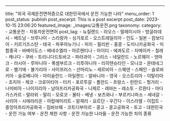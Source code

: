 ---
title: "외국 국제운전면허증으로 대한민국에서 운전 가능한 나라"
menu_order: 1
post_status: publish
post_excerpt: This is a post excerpt
post_date: 2023-10-15 23:06:20
featured_image: _images/교통운전.png
taxonomy:
    category:
        - 교통운전
        - 자동차운전면허
    post_tag:
        -  뉴질랜드
        -  라오스
        -  말레이시아
        -  방글라데시
        -  베트남
        -  브루나이
        -  스리랑카
        -  싱가포르
        -  오스트레일리아
        -  인도
        -  일본
        -  캄보디아
        -  키르기즈스탄
        -  태국
        -  파푸아뉴기니
        -  피지
        -  필리핀
        -  홍콩
        -  도미니카공화국
        -  미합중국
        -  바베이도스
        -  베네수엘라
        -  아르헨티나
        -  아이티
        -  에콰도르
        -  자메이카
        -  칠레
        -  캐나다
        -  쿠바
        -  트리니다드토바고
        -  파라과이
        -  그리스
        -  네덜란드
        -  노르웨이
        -  덴마크
        -  러시아
        -  루마니아
        -  룩셈부르크
        -  리투아니아
        -  리히텐슈타인
        -  모나코
        -  몬테네그로
        -  벨기에
        -  불가리아
        -  사이프러스
        -  산마리노
        -  세르비아
        -  스웨덴
        -  스페인
        -  슬로바키아
        -  슬로베니아
        -  아이슬란드
        -  아일랜드
        -  알바니아
        -  영국
        -  오스트리아
        -  이탈리아
        -  조지아
        -  체코
        -  크로아티아
        -  터키
        -  포르투갈
        -  폴란드
        -  프랑스
        -  핀란드
        -  헝가리
        -  나미비아
        -  나이지리아
        -  남아프리카공화국
        -  니제르
        -  레바논
        -  레소토
        -  르완다
        -  마다가스카르
        -  말라위
        -  말리
        -  모로코
        -  몰타
        -  베냉
        -  보츠와나
        -  부르키나파소
        -  세네갈
        -  시리아
        -  시에라리온
        -  아랍에미리트
        -  알제리
        -  요르단
        -  우간다
        -  이스라엘
        -  이집트
        -  중앙아프리카공화국
        -  짐바브웨
        -  코트디부아르
        -  콩고
        -  콩고공화국
        -  토고
        -  대한민국
        -  운전 가능 여부
        -  운전 제한 사항
        -  운전 가능한 나라들
        -  운전 가능한 차의 종류
